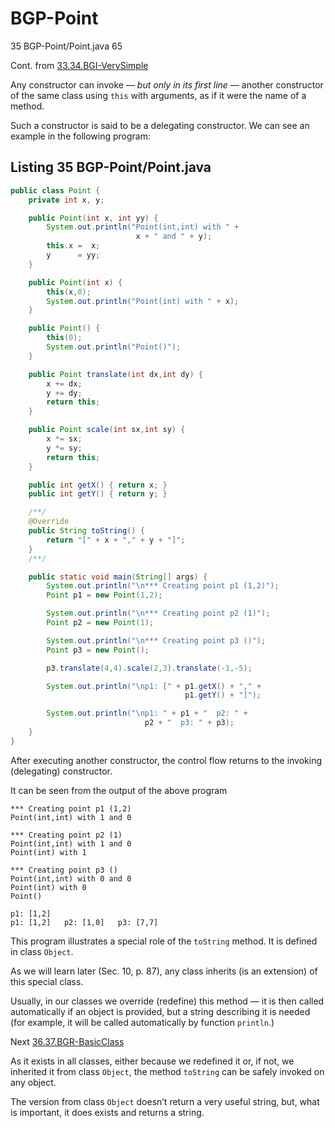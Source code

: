 # BGP-Point  
35 BGP-Point/Point.java 65

Cont. from [33.34.BGI-VerySimple](https://github.com/Java-PJATK/33.34.BGI-VerySimple)

Any constructor can invoke — _but only in its first line_ — another constructor of the same class using `this` with arguments, as if it were the name of a method.  

Such a constructor is said to be a delegating constructor. We can see an example in the following program:  

## Listing 35 BGP-Point/Point.java  

```java
public class Point {
    private int x, y;

    public Point(int x, int yy) {
        System.out.println("Point(int,int) with " +
                            x + " and " + y);
        this.x =  x;
        y      = yy;
    }

    public Point(int x) {
        this(x,0);
        System.out.println("Point(int) with " + x);
    }

    public Point() {
        this(0);
        System.out.println("Point()");
    }

    public Point translate(int dx,int dy) {
        x += dx;
        y += dy;
        return this;
    }

    public Point scale(int sx,int sy) {
        x *= sx;
        y *= sy;
        return this;
    }

    public int getX() { return x; }
    public int getY() { return y; }

    /**/
    @Override
    public String toString() {
        return "[" + x + "," + y + "]";
    }
    /**/

    public static void main(String[] args) {
        System.out.println("\n*** Creating point p1 (1,2)");
        Point p1 = new Point(1,2);

        System.out.println("\n*** Creating point p2 (1)");
        Point p2 = new Point(1);

        System.out.println("\n*** Creating point p3 ()");
        Point p3 = new Point();

        p3.translate(4,4).scale(2,3).translate(-1,-5);

        System.out.println("\np1: [" + p1.getX() + "," +
                                       p1.getY() + "]");

        System.out.println("\np1: " + p1 + "  p2: " +
                              p2 + "  p3: " + p3);
    }
}
```

After executing another constructor, the control flow returns to the invoking (delegating) constructor. 

It can be seen from the output of the above program

```
*** Creating point p1 (1,2)
Point(int,int) with 1 and 0

*** Creating point p2 (1)
Point(int,int) with 1 and 0
Point(int) with 1

*** Creating point p3 ()
Point(int,int) with 0 and 0
Point(int) with 0
Point()  

p1: [1,2]  
p1: [1,2]   p2: [1,0]   p3: [7,7] 
```

This program illustrates a special role of the `toString` method. It is defined in class `Object`.

As we will learn later (Sec. 10, p. 87), any class inherits (is an extension) of this special class. 

Usually, in our classes we override (redefine) this method — it is then called automatically if an object is provided, but a string describing it is needed (for example, it will be called automatically by function `println`.) 

Next [36.37.BGR-BasicClass](https://github.com/Java-PJATK/36.37.BGR-BasicClass)  

As it exists in all classes, either because we redefined it or, if not, we inherited it from class `Object`, the method `toString` can be safely invoked on any object. 

The version from class `Object` doesn’t return a very useful string, but, what is important, it does exists and returns a string.  
